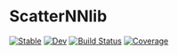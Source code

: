 # ScatterNNlib

[![Stable](https://img.shields.io/badge/docs-stable-blue.svg)](https://yuehhua.github.io/ScatterNNlib.jl/stable)
[![Dev](https://img.shields.io/badge/docs-dev-blue.svg)](https://yuehhua.github.io/ScatterNNlib.jl/dev)
[![Build Status](https://github.com/yuehhua/ScatterNNlib.jl/workflows/CI/badge.svg)](https://github.com/yuehhua/ScatterNNlib.jl/actions)
[![Coverage](https://codecov.io/gh/yuehhua/ScatterNNlib.jl/branch/master/graph/badge.svg)](https://codecov.io/gh/yuehhua/ScatterNNlib.jl)
